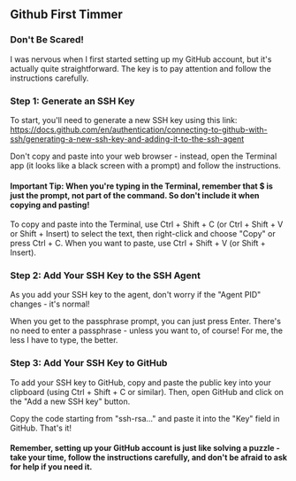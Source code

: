 ## Github First Timmer

### Don't Be Scared!


I was nervous when I first started setting up my GitHub account, but it's actually quite straightforward. The key is to pay attention and follow the instructions carefully.


### Step 1: Generate an SSH Key


To start, you'll need to generate a new SSH key using this link: https://docs.github.com/en/authentication/connecting-to-github-with-ssh/generating-a-new-ssh-key-and-adding-it-to-the-ssh-agent


Don't copy and paste into your web browser - instead, open the Terminal app (it looks like a black screen with a prompt) and follow the instructions.


#### Important Tip: When you're typing in the Terminal, remember that \$ is just the prompt, not part of the command. So don't include it when copying and pasting!


To copy and paste into the Terminal, use Ctrl + Shift + C (or Ctrl + Shift + V or Shift + Insert) to select the text, then right-click and choose "Copy" or press Ctrl + C. When you want to paste, use Ctrl + Shift + V (or Shift + Insert).


### Step 2: Add Your SSH Key to the SSH Agent


As you add your SSH key to the agent, don't worry if the "Agent PID" changes - it's normal!


When you get to the passphrase prompt, you can just press Enter. There's no need to enter a passphrase - unless you want to, of course! For me, the less I have to type, the better.


### Step 3: Add Your SSH Key to GitHub


To add your SSH key to GitHub, copy and paste the public key into your clipboard (using Ctrl + Shift + C or similar). Then, open GitHub and click on the "Add a new SSH key" button.


Copy the code starting from "ssh-rsa..." and paste it into the "Key" field in GitHub. That's it!


#### Remember, setting up your GitHub account is just like solving a puzzle - take your time, follow the instructions carefully, and don't be afraid to ask for help if you need it.
